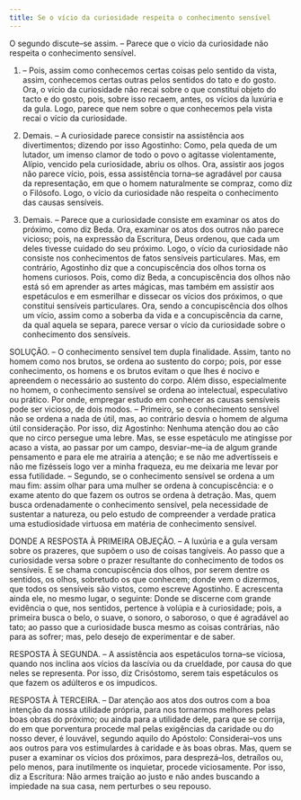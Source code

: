 ```yaml
---
title: Se o vício da curiosidade respeita o conhecimento sensível
---
```


O segundo discute–se assim. – Parece que o vicio da curiosidade não respeita o conhecimento sensível.  

1. – Pois, assim como conhecemos certas coisas pelo sentido da vista, assim, conhecemos certas outras pelos sentidos do tato e do gosto. Ora, o vício da curiosidade não recai sobre o que constitui objeto do tacto e do gosto, pois, sobre isso recaem, antes, os vícios da luxúria e da gula. Logo, parece que nem sobre o que conhecemos pela vista recai o vício da curiosidade.  

2. Demais. – A curiosidade parece consistir na assistência aos divertimentos; dizendo por isso Agostinho: Como, pela queda de um lutador, um imenso clamor de todo o povo o agitasse violentamente, Alípio, vencido pela curiosidade, abriu os olhos. Ora, assistir aos jogos não parece vício, pois, essa assistência torna–se agradável por causa da representação, em que o homem naturalmente se compraz, como diz o Filósofo. Logo, o vício da curiosidade não respeita o conhecimento das causas sensíveis.  

3. Demais. – Parece que a curiosidade consiste em examinar os atos do próximo, como diz Beda. Ora, examinar os atos dos outros não parece vicioso; pois, na expressão da Escritura, Deus ordenou, que cada um deles tivesse cuidado do seu próximo. Logo, o vício da curiosidade não consiste nos conhecimentos de fatos sensíveis particulares.  Mas, em contrário, Agostinho diz que a concupiscência dos olhos torna os homens curiosos. Pois, como diz Beda, a concupiscência dos olhos não está só em aprender as artes mágicas, mas também em assistir aos espetáculos e em esmerilhar e dissecar os vícios dos próximos, o que constitui sensíveis particulares. Ora, sendo a concupiscência dos olhos um vício, assim como a soberba da vida e a concupiscência da carne, da qual aquela se separa, parece versar o vício da curiosidade sobre o conhecimento dos sensíveis.  

SOLUÇÃO. – O conhecimento sensível tem dupla finalidade. Assim, tanto no homem como nos brutos, se ordena ao sustento do corpo; pois, por esse conhecimento, os homens e os brutos evitam o que lhes é nocivo e apreendem o necessário ao sustento do corpo. Além disso, especialmente no homem, o conhecimento sensível se ordena ao intelectual, especulativo ou prático.  Por onde, empregar estudo em conhecer as causas sensíveis pode ser vicioso, de dois modos. – Primeiro, se o conhecimento sensível não se ordena a nada de útil, mas, ao contrário desvia o homem de alguma útil consideração. Por isso, diz Agostinho: Nenhuma atenção dou ao cão que no circo persegue uma lebre. Mas, se esse espetáculo me atingisse por acaso a vista, ao passar por um campo, desviar–me–ia de algum grande pensamento e para ele me atrairia a atenção; e se não me advertísseis e não me fizésseis logo ver a minha fraqueza, eu me deixaria me levar por essa futilidade. – Segundo, se o conhecimento sensível se ordena a um mau fim: assim olhar para uma mulher se ordena à concupiscência: e o exame atento do que fazem os outros se ordena à detração.  Mas, quem busca ordenadamente o conhecimento sensível, pela necessidade de sustentar a natureza, ou pelo estudo de compreender a verdade pratica uma estudiosidade virtuosa em matéria de conhecimento sensível.  

DONDE A RESPOSTA À PRIMEIRA OBJEÇÃO. – A luxúria e a gula versam sobre os prazeres, que supõem o uso de coisas tangíveis. Ao passo que a curiosidade versa sobre o prazer resultante do conhecimento de todos os sensíveis. E se chama concupiscência dos olhos, por serem dentre os sentidos, os olhos, sobretudo os que conhecem; donde vem o dizermos, que todos os sensíveis são vistos, como escreve Agostinho. E acrescenta ainda ele, no mesmo lugar, o seguinte: Donde se discerne com grande evidência o que, nos sentidos, pertence à volúpia e à curiosidade; pois, a primeira busca o belo, o suave, o sonoro, o saboroso, o que é agradável ao tato; ao passo que a curiosidade busca mesmo as coisas contrárias, não para as sofrer; mas, pelo desejo de experimentar e de saber.  

RESPOSTA À SEGUNDA. – A assistência aos espetáculos torna–se viciosa, quando nos inclina aos vícios da lascívia ou da crueldade, por causa do que neles se representa. Por isso, diz Crisóstomo, serem tais espetáculos os que fazem os adúlteros e os impudicos.  

RESPOSTA À TERCEIRA. – Dar atenção aos atos dos outros com a boa intenção da nossa utilidade própria, para nos tornarmos melhores pelas boas obras do próximo; ou ainda para a utilidade dele, para que se corrija, do em que porventura procede mal pelas exigências da caridade ou do nosso dever, é louvável, segundo aquilo do Apóstolo: Considerai–vos uns aos outros para vos estimulardes à caridade e às boas obras. Mas, quem se puser a examinar os vícios dos próximos, para desprezá–los, detraílos ou, pelo menos, para inutilmente os inquietar, procede viciosamente. Por isso, diz a Escritura: Não armes traição ao justo e não andes buscando a impiedade na sua casa, nem perturbes o seu repouso.